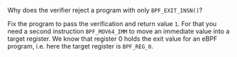 Why does the verifier reject a program with only `BPF_EXIT_INSN()`?

Fix the program to pass the verification and return value `1`. For that you
need a second instruction `BPF_MOV64_IMM` to move an immediate value
into a target register. We know that register 0 holds the exit value for
an eBPF program, i.e. here the target register is `BPF_REG_0`.
